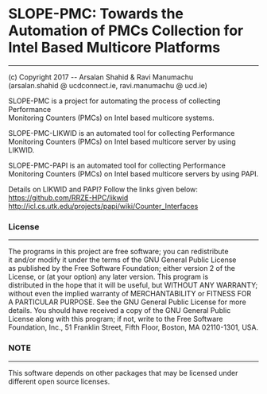 # SLOPE-PMC: Towards the Automation of PMCs Collection for Intel Based Multicore Platforms
-------------------
(c)  Copyright 2017 -- Arsalan Shahid & Ravi Manumachu <br />
(arsalan.shahid @ ucdconnect.ie, ravi.manumachu @ ucd.ie) <br />

SLOPE-PMC is a project for automating the process of collecting Performance <br /> 
Monitoring Counters (PMCs) on Intel based multicore systems. <br />

SLOPE-PMC-LIKWID is an automated tool for collecting Performance <br />
Monitoring Counters (PMCs) on Intel based multicore server by using LIKWID. <br />

SLOPE-PMC-PAPI is an automated tool for collecting Performance <br />
Monitoring Counters (PMCs) on Intel based multicore servers by using PAPI. <br />

Details on LIKWID and PAPI? Follow the links given below: <br />
https://github.com/RRZE-HPC/likwid <br />
http://icl.cs.utk.edu/projects/papi/wiki/Counter_Interfaces <br />

### License
------------
The programs in this project are free software; you can redistribute <br />
it and/or modify it under the terms of the GNU General Public License <br />
as published by the Free Software Foundation; either version 2 of the <br />
License, or (at your option) any later version. This program is <br />
distributed in the hope that it will be useful, but WITHOUT ANY WARRANTY;<br />
without even the implied warranty of MERCHANTABILITY or FITNESS FOR <br />
A PARTICULAR PURPOSE. See the GNU General Public License for more <br />
details. You should have received a copy of the GNU General Public <br /> 
License along with this program; if not, write to the Free Software <br />
Foundation, Inc., 51 Franklin Street, Fifth Floor, Boston, MA 02110-1301, USA. <br />

### NOTE
--------
This software depends on other packages that may be licensed under different open source licenses.